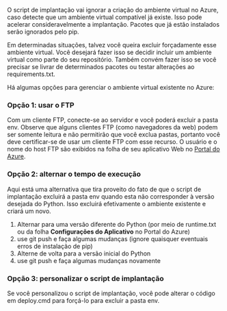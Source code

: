 O script de implantação vai ignorar a criação do ambiente virtual no Azure, caso detecte que um ambiente virtual compatível já existe.  Isso pode acelerar consideravelmente a implantação.  Pacotes que já estão instalados serão ignorados pelo pip.

Em determinadas situações, talvez você queira excluir forçadamente esse ambiente virtual.  Você desejará fazer isso se decidir incluir um ambiente virtual como parte do seu repositório.  Também convém fazer isso se você precisar se livrar de determinados pacotes ou testar alterações ao requirements.txt.

Há algumas opções para gerenciar o ambiente virtual existente no Azure:

### <a name="option-1-use-ftp"></a>Opção 1: usar o FTP
Com um cliente FTP, conecte-se ao servidor e você poderá excluir a pasta env.  Observe que alguns clientes FTP (como navegadores da web) podem ser somente leitura e não permitirão que você exclua pastas, portanto você deve certificar-se de usar um cliente FTP com esse recurso.  O usuário e o nome do host FTP são exibidos na folha de seu aplicativo Web no [Portal do Azure](https://portal.azure.com).

### <a name="option-2-toggle-runtime"></a>Opção 2: alternar o tempo de execução
Aqui está uma alternativa que tira proveito do fato de que o script de implantação excluirá a pasta env quando esta não corresponder à versão desejada do Python.  Isso excluirá efetivamente o ambiente existente e criará um novo.

1. Alternar para uma versão diferente do Python (por meio de runtime.txt ou da folha **Configurações do Aplicativo** no Portal do Azure)
2. use git push e faça algumas mudanças (ignore quaisquer eventuais erros de instalação de pip)
3. Alterne de volta para a versão inicial do Python
4. use git push e faça algumas mudanças novamente

### <a name="option-3-customize-deployment-script"></a>Opção 3: personalizar o script de implantação
Se você personalizou o script de implantação, você pode alterar o código em deploy.cmd para forçá-lo para excluir a pasta env.

